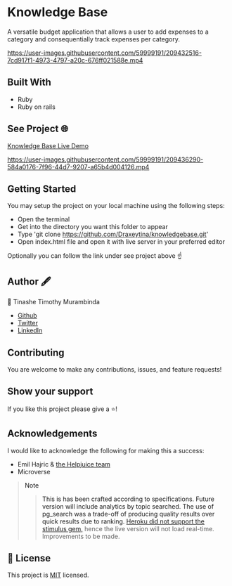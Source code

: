 # Knowledge Base
A versatile budget application that allows a user to add expenses to a category and consequentially track expenses per category.

https://user-images.githubusercontent.com/59999191/209432516-7cd917f1-4973-4797-a20c-676ff021588e.mp4

## Built With
- Ruby
- Ruby on rails

## See Project 🌐
<a href="https://boiling-reaches-21636.herokuapp.com/">Knowledge Base Live Demo</a>

https://user-images.githubusercontent.com/59999191/209436290-584a0176-7f96-44d7-9207-a65b4d004126.mp4

## Getting Started
You may setup the project on your local machine using the following steps:

- Open the terminal
- Get into the directory you want this folder to appear
- Type 'git clone https://github.com/Draxeytina/knowledgebase.git'
- Open index.html file and open it with live server in your preferred editor

Optionally you can follow the link under see project above ☝️

## Author 🖋️
👤 Tinashe Timothy Murambinda
* <a href="https://github.com/Draxeytina/">Github</a>
* <a href="https://twitter.com/tinamura2">Twitter</a>
* <a href="https://www.linkedin.com/in/timothy-tinashe-murambinda/">LinkedIn</a>

## Contributing
You are welcome to make any contributions, issues, and feature requests!

## Show your support
If you like this project please give a ⭐️!

## Acknowledgements
I would like to acknowledge the following for making this a success:
- Emil Hajric & <a href="https://www.linkedin.com/company/helpjuice/"> the Helpjuice team<a/>
- Microverse

>Note
>> This is has been crafted according to specifications.
>> Future version will include analytics by topic searched.
>> The use of pg_search was a trade-off of producing quality results over quick results due to ranking. 
>> <a href="https://discuss.rubyonrails.org/t/stimulus-controller-dont-work-at-all-on-heroku-rails-7/81514">Heroku did not support the stimulus gem,</a> hence the live version will not load real-time. Improvements to be made.

## 📝 License

This project is [MIT](https://github.com/Draxeytina/knowledgebase/MIT.md) licensed.
